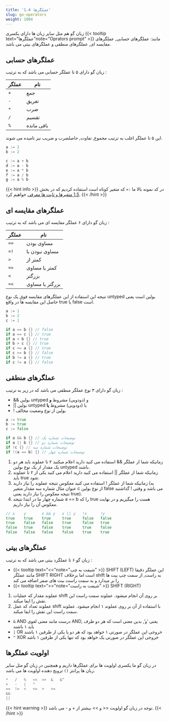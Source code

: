 ```yaml
---
title: '1.4 عملگرها'
slug: go-operators
weight: 1004
---
```


زبان گو هم مثل سایر زبان ها دارای یکسری {{< tooltip text="عملگرها"note="Oprators prompt" >}} مانند: عملگرهای حسابی, عملگرهای مقایسه ای, عملگرهای منطقی و عملگرهای بیتی می باشد.

## عملگرهای حسابی
زبان گو دارای ۵ تا عملگر حسابی می باشد که به ترتیب :

| عملگر | نام        |
|---|----------|
| `+` | جمع    | 
| `-` | تفریق     |
| `*` | ضرب     |
| `/` | تقسیم     |
| `%` | باقی مانده     |

این ۵ تا عملگر اغلب به ترتیب مجموع, تفاوت, حاصلضرب و ضریب نیز نامیده می شوند.

```go
a := 1
b := 2

c := a + b
d := a - b
e := a * b
f := a / b
g := a % b
```


{{< hint info >}}
در کد نمونه بالا ما `:=`   که متغیر کوتاه است استفاده کردیم که در بخش [1.5 متغیرها و ثابت ها معرفی](https://book.gofarsi.ir/chapter-1/go-variables-and-consts/) خواهیم کرد.
{{< /hint >}}

## عملگرهای مقایسه ای
زبان گو دارای ۶ عملگر مقایسه ای می باشد که به ترتیب :

| عملگر | نام        |
|---|----------|
| `==` | مساوی بودن    | 
| `=!` | مساوی نبودن با    |
| `>` | کمتر از     |
| `=>` | کمتر یا مساوی     |
| `<` | بزرگتر     |
| `=<` | بزرگتر یا مساوی     |

نتیجه این استفاده از این عملگرهای مقایسه فوق یک نوع untyped بولین است یعنی حاصل این مقایسه ها در واقع true یا false است.

```go
a := 1
b := 2
c := 1

if a == b {} // false
if a == c {} // true
if a < b {} // true
if b > c {} // true
if c <= a {} // true
if c >= b {} // false
if b != a {} // true
if c != a {} // false
```


## عملگرهای منطقی
زبان گو دارای ۳ نوع عملگر منطقی می باشد که در زیر به ترتیب :

-  && بولین untyped و (دودویی) مشروط **و**
- || بولین untyped یا (دودویی) مشروط **یا**
- ! بولین از نوع وضعیت مخالف 

```go
a := true
b := true
c := false

if a && b {} // توضیحات شماره یک
if a || b {} // توضیحات شماره دو
if !c {} // توضیحات شماره سه
if !(a == b) {} // توضیحات شماره چهار
```
1. زمانیکه شما از عملگر && استفاده می کنید دارید اعلام میکنید ۲ تا عملوند باید هر دو یک مقدار از یک نوع بولین untyped باشند. 
2. زمانیکه شما از عملگر || استفاده می کنید دارید اعلام می کنید یکی از ۲ تا عملوند باید true شود.
3. زمانیکه شما از عملگر ! استفاده می کنید معکوس نتیجه عملوند را نیاز دارید (به عنوان مثال شماره سه مقدار متغیر c از نوع بولین false می باشد و وقتی ! گذاشتید نتیجه معکوس را نیاز دارید یعنی true).
4. شماره چهار ما در ابتدا نتیجه a == b را که true هست را میگیریم و در نهایت معکوس آن را نیاز داریم.

```go
// x    y       x && y   x || y   !x      !y
true    true    true     true     false   false
true    false   false    true     false   true
false   true    false    true     true    false
false   false   false    false    true    true
```

## عملگرهای بیتی
زبان گو ۶ تا عملگرد بیتی می باشد که به ترتیب :

- {{< tooltip text="<<"note="شیفت به چپ" >}} SHIFT (LEFT) این عملگر دقیقا مانند عملگر SHIFT RIGHT است اما برخلاف shift به راست, از سمت چپ بیت ها را بر میدارد و به سمت راست بیت های صفر اضافه می کند
-  {{< tooltip text=">>"note="شیفت به راست" >}} SHIFT (RIGHT)
1.  عملوند مقدار که عملیات shift بر روی آن انجام میشود. عملوند سمت راست این نقش را ایفا میکند.
2.  عملوند تعداد که عمل shift با استفاده از آن بر روی عملوند ۱ انجام میشود. عملوند سمت راست این نقش را ایفا میکند.

- `&` AND درست مانند معنی لغوی AND, یعنی ‘و’, بدین معنی است که هر دو طرف باید ۱ باشند
- `|` OR خروجی این عملگر در صورتی ۱ خواهد بود که هر دو یا یکی از طرفین ۱ باشند
- `^` XOR خروجی این عملگر در صورتی یک خواهد بود که تنها یکی از طرفین ۱ باشد


## اولویت عملگرها
در زبان گو ما یکسری اولویت ها برای عملگرها داریم و همچنین در زبان گو مثل سایر زبان ها پرانتز `()` ترویج دهنده اولویت ها می باشد.

```go
*   /   %   <<  >>  &   &^
+   -   |   ^
==  !=  <   <=  >   >=
&&
||
```

{{< hint warning >}}
توجه در زبان گو اولویت << و >> بیشتر از + و - می باشد.
{{< /hint >}}